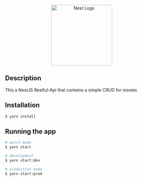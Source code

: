 <p align="center">
  <a href="http://nestjs.com/" target="blank"><img src="https://nestjs.com/img/logo-small.svg" width="200" alt="Nest Logo" /></a>
</p>

[circleci-image]: https://img.shields.io/circleci/build/github/nestjs/nest/master?token=abc123def456
[circleci-url]: https://circleci.com/gh/nestjs/nest

## Description

This a NestJS Restful-Api that contains a simple CRUD for movies

## Installation

```bash
$ yarn install
```

## Running the app

```bash
# watch mode
$ yarn start

# development
$ yarn start:dev

# production mode
$ yarn start:prod
```
